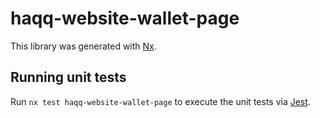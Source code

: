 # haqq-website-wallet-page

This library was generated with [Nx](https://nx.dev).

## Running unit tests

Run `nx test haqq-website-wallet-page` to execute the unit tests via [Jest](https://jestjs.io).

